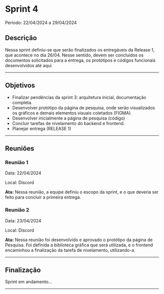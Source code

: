 # Sprint 4

Período: 22/04/2024 a 29/04/2024

## Descrição

Nessa sprint definiu-se que serão finalizados os entregáveis da Release 1, que acontece no dia 26/04. Nesse sentido, devem ser concluídos os documentos solicitados para a entrega, os protótipos e códigos funcionais desenvolvidos até aqui.

---

## Objetivos

- Finalizar pendências da sprint 3: arquitetura inicial, documentação completa.
- Desenvolver protótipo da página de pesquisa, onde serão visualizados os gráficos e demais elementos visuais coletados (FIGMA).
- Desenvolver inicialmente a página de pesquisa (código)
- Concluir tarefas de nivelamento do backend e frontend.
- Planejar entrega (RELEASE 1)

---

## Reuniões

### Reunião 1

Data: 22/04/2024

Local: Discord

**Ata:**
Nessa reunião, a equipe definiu o escopo da sprint, e o que deveria ser feito para concluir a primeira entrega.

### Reunião 2

Data: 23/04/2024

Local: Discord

**Ata:**
Nessa reunião foi desenvolvido e aprovado o protótipo da página de Pesquisa.
Foi definida a biblioteca gráfica que será utilizada, e o frontend encaminhou a finalização da tarefa de nivelamento, utilizando-a.

---

## Finalização

Sprint em andamento...

---
